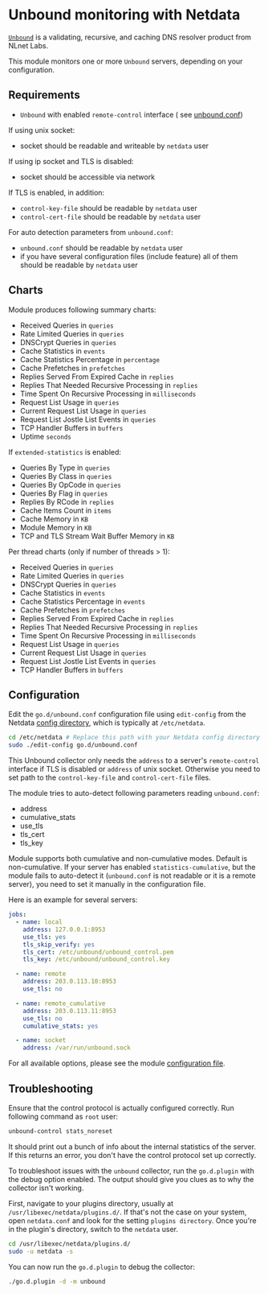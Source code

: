 <!--
title: "Unbound monitoring with Netdata"
description: "Monitor the health and performance of Unbound DNS resolvers with zero configuration, per-second metric granularity, and interactive visualizations."
custom_edit_url: https://github.com/netdata/go.d.plugin/edit/master/modules/unbound/README.md
sidebar_label: "Unbound"
-->

# Unbound monitoring with Netdata

[`Unbound`](https://nlnetlabs.nl/projects/unbound/about/) is a validating, recursive, and caching DNS resolver product
from NLnet Labs.

This module monitors one or more `Unbound` servers, depending on your configuration.

## Requirements

- `Unbound` with enabled `remote-control` interface (
  see [unbound.conf](https://nlnetlabs.nl/documentation/unbound/unbound.conf))

If using unix socket:

- socket should be readable and writeable by `netdata` user

If using ip socket and TLS is disabled:

- socket should be accessible via network

If TLS is enabled, in addition:

- `control-key-file` should be readable by `netdata` user
- `control-cert-file` should be readable by `netdata` user

For auto detection parameters from `unbound.conf`:

- `unbound.conf` should be readable by `netdata` user
- if you have several configuration files (include feature) all of them should be readable by `netdata` user

## Charts

Module produces following summary charts:

- Received Queries in `queries`
- Rate Limited Queries in `queries`
- DNSCrypt Queries in `queries`
- Cache Statistics in `events`
- Cache Statistics Percentage in `percentage`
- Cache Prefetches in `prefetches`
- Replies Served From Expired Cache in `replies`
- Replies That Needed Recursive Processing in `replies`
- Time Spent On Recursive Processing in `milliseconds`
- Request List Usage in `queries`
- Current Request List Usage in `queries`
- Request List Jostle List Events in `queries`
- TCP Handler Buffers in `buffers`
- Uptime `seconds`

If `extended-statistics` is enabled:

- Queries By Type in `queries`
- Queries By Class in `queries`
- Queries By OpCode in `queries`
- Queries By Flag in `queries`
- Replies By RCode in `replies`
- Cache Items Count in `items`
- Cache Memory in `KB`
- Module Memory in `KB`
- TCP and TLS Stream Wait Buffer Memory in `KB`

Per thread charts (only if number of threads > 1):

- Received Queries in `queries`
- Rate Limited Queries in `queries`
- DNSCrypt Queries in `queries`
- Cache Statistics in `events`
- Cache Statistics Percentage in `events`
- Cache Prefetches in `prefetches`
- Replies Served From Expired Cache in `replies`
- Replies That Needed Recursive Processing in `replies`
- Time Spent On Recursive Processing in `milliseconds`
- Request List Usage in `queries`
- Current Request List Usage in `queries`
- Request List Jostle List Events in `queries`
- TCP Handler Buffers in `buffers`

## Configuration

Edit the `go.d/unbound.conf` configuration file using `edit-config` from the
Netdata [config directory](https://learn.netdata.cloud/docs/configure/nodes), which is typically at `/etc/netdata`.

```bash
cd /etc/netdata # Replace this path with your Netdata config directory
sudo ./edit-config go.d/unbound.conf
```

This Unbound collector only needs the `address` to a server's `remote-control` interface if TLS is disabled or `address`
of unix socket. Otherwise you need to set path to the `control-key-file` and `control-cert-file` files.

The module tries to auto-detect following parameters reading `unbound.conf`:

- address
- cumulative_stats
- use_tls
- tls_cert
- tls_key

Module supports both cumulative and non-cumulative modes. Default is non-cumulative. If your server has enabled
`statistics-cumulative`, but the module fails to auto-detect it (`unbound.conf` is not readable or it is a remote
server), you need to set it manually in the configuration file.

Here is an example for several servers:

```yaml
jobs:
  - name: local
    address: 127.0.0.1:8953
    use_tls: yes
    tls_skip_verify: yes
    tls_cert: /etc/unbound/unbound_control.pem
    tls_key: /etc/unbound/unbound_control.key

  - name: remote
    address: 203.0.113.10:8953
    use_tls: no

  - name: remote_cumulative
    address: 203.0.113.11:8953
    use_tls: no
    cumulative_stats: yes

  - name: socket
    address: /var/run/unbound.sock
```

For all available options, please see the
module [configuration file](https://github.com/netdata/go.d.plugin/blob/master/config/go.d/unbound.conf).

## Troubleshooting

Ensure that the control protocol is actually configured correctly. Run following command as `root` user:

```bash
unbound-control stats_noreset
```

It should print out a bunch of info about the internal statistics of the server. If this returns an error, you don't
have the control protocol set up correctly.

To troubleshoot issues with the `unbound` collector, run the `go.d.plugin` with the debug option enabled. The output
should give you clues as to why the collector isn't working.

First, navigate to your plugins directory, usually at `/usr/libexec/netdata/plugins.d/`. If that's not the case on your
system, open `netdata.conf` and look for the setting `plugins directory`. Once you're in the plugin's directory, switch
to the `netdata` user.

```bash
cd /usr/libexec/netdata/plugins.d/
sudo -u netdata -s
```

You can now run the `go.d.plugin` to debug the collector:

```bash
./go.d.plugin -d -m unbound
```

